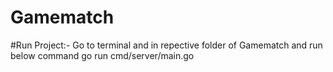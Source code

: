 # Gamematch

#Run Project:-
Go to terminal and in repective folder of Gamematch and run below command
go run cmd/server/main.go

